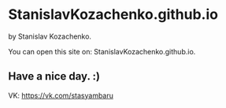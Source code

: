 # StanislavKozachenko.github.io
by Stanislav Kozachenko.

You can open this site on: StanislavKozachenko.github.io.

Have a nice day. :)
-----
VK: https://vk.com/stasyambaru
